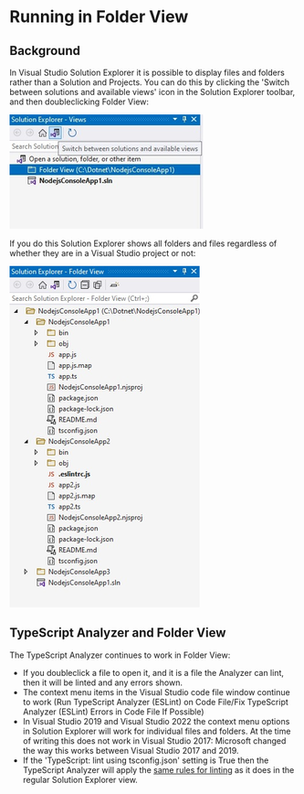 ﻿# Running in Folder View

## Background

In Visual Studio Solution Explorer it is possible to display files and folders rather than a Solution and Projects.  You can do this by clicking the 'Switch between solutions and available views' icon in the Solution Explorer toolbar, and then doubleclicking Folder View:

![Folder View](assets\images\folderview.jpg)

If you do this Solution Explorer shows all folders and files regardless of whether they are in a Visual Studio project or not:

![Folder View Files](assets\images\folderviewfiles.jpg)

## TypeScript Analyzer and Folder View

The TypeScript Analyzer continues to work in Folder View:

- If you doubleclick a file to open it, and it is a file the Analyzer can lint, then it will be linted and any errors shown.
- The context menu items in the Visual Studio code file window continue to work (Run TypeScript Analyzer (ESLint) on Code File/Fix TypeScript Analyzer (ESLint) Errors in Code File If Possible)
- In Visual Studio 2019 and Visual Studio 2022 the context menu options in Solution Explorer will work for individual files and folders.  At the time of writing this does not work in Visual Studio 2017: Microsoft changed the way this works between Visual Studio 2017 and 2019.
- If the 'TypeScript: lint using tsconfig.json' setting is True then the TypeScript Analyzer will apply the [same rules for linting](tsconfigrules.md) as it does in the regular Solution Explorer view.
